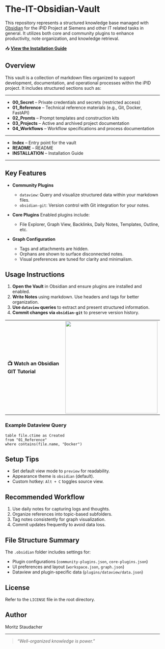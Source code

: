 # The-IT-Obsidian-Vault

This repository represents a structured knowledge base managed with [Obsidian](https://obsidian.md/) for the iPID Project at Siemens and other IT related tasks in general. It utilizes both core and community plugins to enhance productivity, note organization, and knowledge retrieval.

📥 **[View the Installation Guide](INSTALLATION.md)**  
## Overview

This vault is a collection of markdown files organized to support development, documentation, and operational processes within the iPID project. It includes structured sections such as:

---
- **00_Secret** – Private credentials and secrets (restricted access)
- **01_Reference** – Technical reference materials (e.g., Git, Docker, FastAPI)
- **02_Promts** – Prompt templates and construction kits
- **03_Projects** – Active and archived project documentation
- **04_Workflows** – Workflow specifications and process documentation
---
- **Index**  – Entry point for the vault
- **README**  – README
- **INSTALLATION**  – Installation Guide
---
## Key Features

- **Community Plugins**
  - `dataview`: Query and visualize structured data within your markdown files.
  - `obsidian-git`: Version control with Git integration for your notes.

- **Core Plugins**
  Enabled plugins include:
  - File Explorer, Graph View, Backlinks, Daily Notes, Templates, Outline, etc.

- **Graph Configuration**
  - Tags and attachments are hidden.
  - Orphans are shown to surface disconnected notes.
  - Visual preferences are tuned for clarity and minimalism.

## Usage Instructions

1. **Open the Vault** in Obsidian and ensure plugins are installed and enabled.
2. **Write Notes** using markdown. Use headers and tags for better organization.
3. **Use `dataview` queries** to extract and present structured information.
4. **Commit changes via `obsidian-git`** to preserve version history.

<table>
  <tr>
    <td>
      <strong>📺 Watch an Obsidian GIT Tutorial</strong>
    </td>
    <td>
      <a href="https://www.youtube.com/watch?v=ImrLbomFYA0">
        <img src="https://img.youtube.com/vi/ImrLbomFYA0/0.jpg" width="300" />
      </a>
    </td>
  </tr>
</table>

### Example Dataview Query

```dataview
table file.ctime as Created
from "01_Reference"
where contains(file.name, "Docker")
```

## Setup Tips

- Set default view mode to `preview` for readability.
- Appearance theme is `obsidian` (default).
- Custom hotkey: `Alt + C` toggles source view.

## Recommended Workflow

1. Use daily notes for capturing logs and thoughts.
2. Organize references into topic-based subfolders.
3. Tag notes consistently for graph visualization.
4. Commit updates frequently to avoid data loss.

## File Structure Summary

The `.obsidian` folder includes settings for:

- Plugin configurations (`community-plugins.json`, `core-plugins.json`)
- UI preferences and layout (`workspace.json`, `graph.json`)
- Dataview and plugin-specific data (`plugins/dataview/data.json`)

## License

Refer to the `LICENSE` file in the root directory.

## Author

Moritz Staudacher

---

> _“Well-organized knowledge is power.”_
